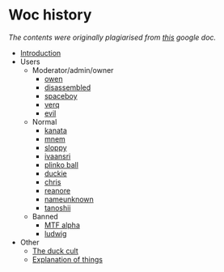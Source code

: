 # Woc history

*The contents were originally plagiarised from [this](https://docs.google.com/document/d/1tl46reu2qjMYFvGOAILWCUb3HDOgEtGEUzeMOzO0Y40/) google doc.*

- [Introduction](introduction.md)
- Users
  - Moderator/admin/owner
    - [owen](entries/users/owen.md)
    - [disassembled](entries/users/disassembled.md)
    - [spaceboy](entries/users/spaceboy.md)
    - [verq](entries/users/verq.md)
    - [evil](entries/users/evil.md)
  - Normal
    - [kanata](entries/users/kanata.md)
    - [mnem](entries/users/mnem.md)
    - [sloppy](entries/users/sloppy.md)
    - [ivaansri](entries/users/ivaansri.md)
    - [plinko ball](entries/users/plinkoball.md)
    - [duckie](entries/users/duckie.md)
    - [chris](entries/users/chris.md)
    - [reanore](entries/users/reanore.md)
    - [nameunknown](entries/users/nameunknown.md)
    - [tanoshii](entries/users/tanoshii.md)
  - Banned
    - [MTF alpha](entries/users/mtf.md)
    - [ludwig](entries/users/ludwig.md)
- Other
  - [The duck cult](entries/other/duck-cult.md)
  - [Explanation of things](entries/other/explanation.md)
